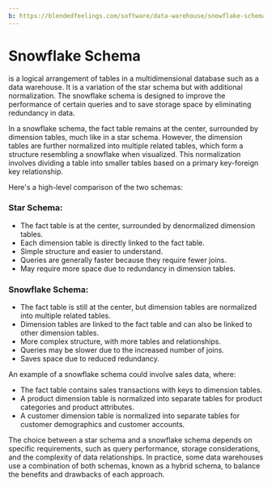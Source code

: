 ```yaml
---
b: https://blendedfeelings.com/software/data-warehouse/snowflake-schema.md
---
```


# Snowflake Schema 
is a logical arrangement of tables in a multidimensional database such as a data warehouse. It is a variation of the star schema but with additional normalization. The snowflake schema is designed to improve the performance of certain queries and to save storage space by eliminating redundancy in data.

In a snowflake schema, the fact table remains at the center, surrounded by dimension tables, much like in a star schema. However, the dimension tables are further normalized into multiple related tables, which form a structure resembling a snowflake when visualized. This normalization involves dividing a table into smaller tables based on a primary key-foreign key relationship.

Here's a high-level comparison of the two schemas:

### Star Schema:
- The fact table is at the center, surrounded by denormalized dimension tables.
- Each dimension table is directly linked to the fact table.
- Simple structure and easier to understand.
- Queries are generally faster because they require fewer joins.
- May require more space due to redundancy in dimension tables.

### Snowflake Schema:
- The fact table is still at the center, but dimension tables are normalized into multiple related tables.
- Dimension tables are linked to the fact table and can also be linked to other dimension tables.
- More complex structure, with more tables and relationships.
- Queries may be slower due to the increased number of joins.
- Saves space due to reduced redundancy.

An example of a snowflake schema could involve sales data, where:
- The fact table contains sales transactions with keys to dimension tables.
- A product dimension table is normalized into separate tables for product categories and product attributes.
- A customer dimension table is normalized into separate tables for customer demographics and customer accounts.

The choice between a star schema and a snowflake schema depends on specific requirements, such as query performance, storage considerations, and the complexity of data relationships. In practice, some data warehouses use a combination of both schemas, known as a hybrid schema, to balance the benefits and drawbacks of each approach.